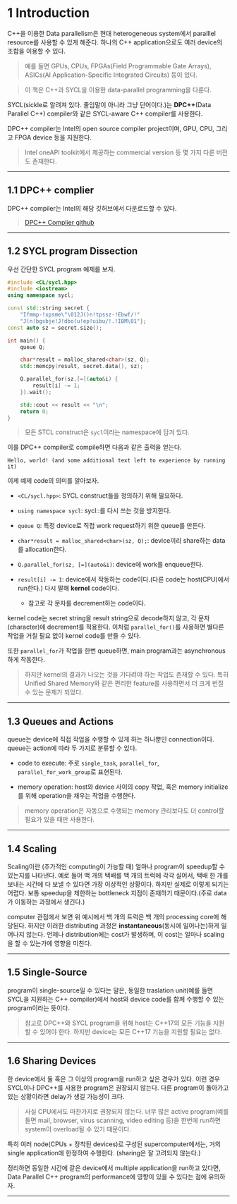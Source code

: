 # 1 Introduction

C++을 이용한 Data parallelism은 현대 heterogeneous system에서 paralllel resource를 사용할 수 있게 해준다. 하나의 C++ application으로도 여러 device의 조합을 이용할 수 있다.

> 예를 들면 GPUs, CPUs, FPGAs(Field Programmable Gate Arrays), ASICs(AI Application-Specific Integrated Circuits) 등이 있다.

> 이 책은 C++과 SYCL을 이용한 data-parallel programming을 다룬다.

SYCL(sickle로 알려져 있다. 줄임말이 아니라 그냥 단어이다.)는 **DPC++**(Data Parallel C++) compiler와 같은 SYCL-aware C++ compiler를 사용한다.

DPC++ compiler는 Intel의 open source compiler project이며, GPU, CPU, 그리고 FPGA device 등을 지원한다. 

> Intel oneAPI toolkit에서 제공하는 commercial version 등 몇 가지 다른 버전도 존재한다.

---

## 1.1 DPC++ complier

DPC++ compiler는 Intel의 해당 깃허브에서 다운로드할 수 있다.

> [DPC++ Complier github](https://github.com/intel/llvm)

---

## 1.2 SYCL program Dissection

우선 간단한 SYCL program 예제를 보자.

```cpp
#include <CL/sycl.hpp>
#include <iostream>
using namespace sycl;

const std::string secret {
    "Ifmmp-!xpsme\"\012J()n!tpssz-!Ebwf/!"
    "J(n!bgsbje!J!dbo(u!ep!uibu/!.!IBM\01"};
const auto sz = secret.size();

int main() {
    queue Q;

    char*result = malloc_shared<char>(sz, Q);
    std::memcpy(result, secret.data(), sz);

    Q.parallel_for(sz,[=](auto&i) {
        result[i] -= 1;
    }).wait();

    std::cout << result << "\n";
    return 0;
}
```

> 모든 STCL construct은 `sycl`이라는 namespace에 담겨 있다.

이를 DPC++ compiler로 compile하면 다음과 같은 출력을 얻는다.

```
Hello, world! (and some additional text left to experience by running it)
```

이제 예제 code의 의미를 알아보자.

- `<CL/sycl.hpp>`: SYCL construct들을 정의하기 위해 필요하다.

- `using namespace sycl`: sycl::를 다시 쓰는 것을 방지한다.

- `queue Q`: 특정 device로 직접 work request하기 위한 queue를 만든다.

- `char*result = malloc_shared<char>(sz, Q);`: device끼리 share하는 data를 allocation한다.

- `Q.parallel_for(sz, [=](auto&i)`: device에 work를 enqueue한다.

- `result[i] -= 1`: device에서 작동하는 code이다.(다른 code는 host(CPU)에서 run한다.) 다시 말해 **kernel** code이다.

  - 참고로 각 문자를 decrement하는 code이다.

kernel code는 secret string을 result string으로 decode하지 않고, 각 문자(character)에 decrement를 적용한다. 이처럼 `parallel_for()`를 사용하면 별다른 작업을 거칠 필요 없이 kernel code를 만들 수 있다.

또한 `parallel_for`가 작업을 한번 queue하면, main program과는 asynchronous하게 작동한다. 

> 하지만 kernel의 결과가 나오는 것을 기다려야 하는 작업도 존재할 수 있다. 특히 Unified Shared Memory와 같은 편리한 feature를 사용하면서 더 크게 번질 수 있는 문제가 되었다.

---

## 1.3 Queues and Actions

queue는 device에 직접 작업을 수행할 수 있게 하는 하나뿐인 connection이다. queue는 action에 따라 두 가지로 분류할 수 있다.

- code to execute: 주로 `single_task`, `parallel_for`, `parallel_for_work_group`로 표현된다.

- memory operation: host와 device 사이의 copy 작업, 혹은 memory initialize를 위해 operation을 채우는 작업을 수행한다.

> memory operation은 자동으로 수행되는 memory 관리보다도 더 control할 필요가 있을 때만 사용한다.

---

## 1.4 Scaling

Scaling이란 (추가적인 computing이 가능할 때) 얼마나 program이 speedup할 수 있는지를 나타낸다. 예로 들어 백 개의 택배를 백 개의 트럭에 각각 실어서, 택배 한 개를 보내는 시간에 다 보낼 수 있다면 가장 이상적인 상황이다. 하지만 실제로 이렇게 되기는 어렵다. 보통 speedup을 제한하는 bottleneck 지점이 존재하기 때문이다.(주로 data가 이동하는 과정에서 생긴다.)

computer 관점에서 보면 위 예시에서 백 개의 트럭은 백 개의 processing core에 해당된다. 하지만 이러한 distributing 과정은 **instantaneous**(동시에 일어나는)하게 일어나지 않는다. 언제나 distribution에는 cost가 발생하며, 이 cost는 얼마나 scaling을 할 수 있는가에 영향을 미친다.

---

## 1.5 Single-Source

program이 single-source일 수 있다는 말은, 동일한 traslation unit(예를 들면 SYCL을 지원하는 C++ compiler)에서 host와 device code를 함께 수행할 수 있는 program이라는 뜻이다.

> 참고로 DPC++와 SYCL program을 위해 host는 C++17의 모든 기능을 지원할 수 있어야 한다. 하지만 device는 모든 C++17 기능을 지원할 필요는 없다.

---

## 1.6 Sharing Devices

한 device에서 둘 혹은 그 이상의 program을 run하고 싶은 경우가 있다. 이런 경우 SYCL이나 DPC++를 사용한 program은 권장되지 않는다. 다른 program이 돌아가고 있는 상황이라면 delay가 생길 가능성이 크다. 

> 사실 CPU에서도 마찬가지로 권장되지 않는다. 너무 많은 active program(예를 들면 mail, browser, virus scanning, video editing 등)을 한번에 run하면 system이 overload될 수 있기 때문이다.

특히 여러 node(CPUs + 장착된 devices)로 구성된 supercomputer에서는, 거의 single application에 한정하여 수행한다. (sharing은 잘 고려되지 않는다.)

정리하면 동일한 시간에 같은 device에서 multiple application을 run하고 있다면, Data Parallel C++ program의 performance에 영향이 있을 수 있다는 점에 유의하자.

---